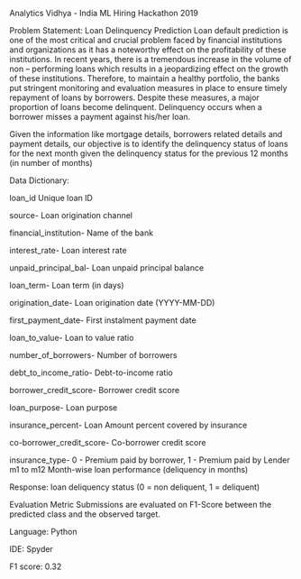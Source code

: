 Analytics Vidhya - India ML Hiring Hackathon 2019

Problem Statement:
Loan Delinquency Prediction
Loan default prediction is one of the most critical and crucial problem faced by financial institutions and organizations as it has a noteworthy effect on the profitability of these institutions. In recent years, there is a tremendous increase in the volume of non – performing loans which results in a jeopardizing effect on the growth of these institutions. Therefore, to maintain a healthy portfolio, the banks put stringent monitoring and evaluation measures in place to ensure timely repayment of loans by borrowers. Despite these measures, a major proportion of loans become delinquent. Delinquency occurs when a borrower misses a payment against his/her loan.

Given the information like mortgage details, borrowers related details and payment details, our objective is to identify the delinquency status of loans for the next month given the delinquency status for the previous 12 months (in number of months)




Data Dictionary:

loan_id	Unique loan ID	

source- Loan origination channel	

financial_institution-	Name of the bank	

interest_rate-	Loan interest rate	

unpaid_principal_bal-	Loan unpaid principal balance	

loan_term-	Loan term (in days)

origination_date-	Loan origination date (YYYY-MM-DD)	

first_payment_date-	First instalment payment date	

loan_to_value-	Loan to value ratio	

number_of_borrowers-	Number of borrowers	

debt_to_income_ratio-	Debt-to-income ratio	

borrower_credit_score-	Borrower credit score	

loan_purpose-	Loan purpose	

insurance_percent-	Loan Amount percent covered by insurance	

co-borrower_credit_score-	Co-borrower credit score	

insurance_type-	0 - Premium paid by borrower, 1 - Premium paid by Lender	
m1 to m12	Month-wise loan performance (deliquency in months)	

Response:
loan deliquency status (0 = non deliquent, 1 = deliquent)





Evaluation Metric
Submissions are evaluated on F1-Score between the predicted class and the observed target.


Language: Python

IDE: Spyder

F1 score: 0.32

